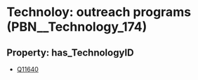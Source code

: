 # Technoloy: __outreach programs__ (PBN__Technology_174)

## Property: has_TechnologyID

* [Q11640](Q11640)

